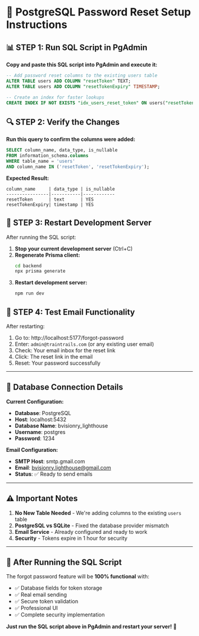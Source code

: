 # 🔧 PostgreSQL Password Reset Setup Instructions

## 📊 **STEP 1: Run SQL Script in PgAdmin**

**Copy and paste this SQL script into PgAdmin and execute it:**

```sql
-- Add password reset columns to the existing users table
ALTER TABLE users ADD COLUMN "resetToken" TEXT;
ALTER TABLE users ADD COLUMN "resetTokenExpiry" TIMESTAMP;

-- Create an index for faster lookups
CREATE INDEX IF NOT EXISTS "idx_users_reset_token" ON users("resetToken");
```

## 🔍 **STEP 2: Verify the Changes**

**Run this query to confirm the columns were added:**

```sql
SELECT column_name, data_type, is_nullable 
FROM information_schema.columns 
WHERE table_name = 'users' 
AND column_name IN ('resetToken', 'resetTokenExpiry');
```

**Expected Result:**
```
column_name     | data_type | is_nullable
----------------|-----------|------------
resetToken      | text      | YES
resetTokenExpiry| timestamp | YES
```

## 🚀 **STEP 3: Restart Development Server**

After running the SQL script:

1. **Stop your current development server** (Ctrl+C)
2. **Regenerate Prisma client:**
   ```bash
   cd backend
   npx prisma generate
   ```
3. **Restart development server:**
   ```bash
   npm run dev
   ```

## 📧 **STEP 4: Test Email Functionality**

After restarting:

1. Go to: http://localhost:5177/forgot-password
2. Enter: `admin@traintrails.com` (or any existing user email)
3. Check: Your email inbox for the reset link
4. Click: The reset link in the email
5. Reset: Your password successfully

---

## 🔧 **Database Connection Details**

**Current Configuration:**
- **Database**: PostgreSQL
- **Host**: localhost:5432
- **Database Name**: bvisionry_lighthouse
- **Username**: postgres
- **Password**: 1234

**Email Configuration:**
- **SMTP Host**: smtp.gmail.com
- **Email**: bvisionry.lighthouse@gmail.com
- **Status**: ✅ Ready to send emails

---

## ⚠️ **Important Notes**

1. **No New Table Needed** - We're adding columns to the existing `users` table
2. **PostgreSQL vs SQLite** - Fixed the database provider mismatch
3. **Email Service** - Already configured and ready to work
4. **Security** - Tokens expire in 1 hour for security

---

## 🎯 **After Running the SQL Script**

The forgot password feature will be **100% functional** with:
- ✅ Database fields for token storage
- ✅ Real email sending
- ✅ Secure token validation
- ✅ Professional UI
- ✅ Complete security implementation

**Just run the SQL script above in PgAdmin and restart your server!** 🚀
